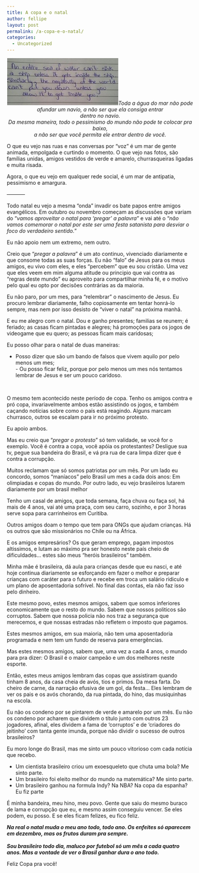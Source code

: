 ```yaml
---
title: A copa e o natal
author: fellipe
layout: post
permalink: /a-copa-e-o-natal/
categories:
  - Uncategorized
---
```

<p style="text-align: center;">
  <a href="/img/posts/2014/06/Bp3r8qQCEAAtL54.jpg"><img alt="Bp3r8qQCEAAtL54" src="/img/posts/2014/06/Bp3r8qQCEAAtL54-300x127.jpg"  /></a><em>Toda a água do mar não pode afundar um navio, a não ser que ela consiga entrar<br /> dentro no navio.<br /> </em><em>Da mesma maneira, todo o pessimismo do mundo não pode te colocar pra baixo,<br /> a não ser que você </em><em>permita ele entrar dentro de você.</em>
</p>

O que eu vejo nas ruas e nas conversas por &#8220;voz&#8221; é um mar de gente animada, empolgada e curtindo o momento. O que vejo nas fotos, são famílias unidas, amigos vestidos de verde e amarelo, churrasqueiras ligadas e muita risada.

Agora, o que eu vejo em qualquer rede social, é um mar de antipatia, pessimismo e amargura.

<span style="font-size: 1em;">&#8212;&#8212;&#8212;&#8211;</span>

Todo natal eu vejo a mesma &#8220;onda&#8221; invadir os bate papos entre amigos evangélicos. Em outubro ou novembro começam as discussões que variam do &#8220;*vamos aproveitar* *o natal para &#8216;pregar&#8217; a palavra*&#8221; e vai até o &#8220;*não vamos comemorar o natal por este ser uma festa satanista para desviar o foco do verdadeiro sentido.*&#8221;

Eu não apoio nem um extremo, nem outro.

Creio que &#8220;*pregar a palavra*&#8221; é um ato continuo, vivenciado diariamente e que consome todas as suas forças. Eu não &#8220;falo&#8221; de Jesus para os meus amigos, eu vivo com eles, e eles &#8220;percebem&#8221; que eu sou cristão. Uma vez que eles veem em mim alguma atitude ou principio que vai contra as &#8220;regras deste mundo&#8221; eu aproveito para compartilhar minha fé, e o motivo pelo qual eu opto por decisões contrárias as da maioria.

Eu não paro, por um mes, para &#8220;relembrar&#8221; o nascimento de Jesus. Eu procuro lembrar diariamente, falho copiosamente em tentar honrá-lo sempre, mas nem por isso desisto de &#8220;viver o natal&#8221; na próxima manhã.

E eu me alegro com o natal. Dou e ganho presentes; familias se reunem; é feriado; as casas ficam pintadas e alegres; há promoções para os jogos de videogame que eu quero; as pessoas ficam mais caridosas;

Eu posso olhar para o natal de duas maneiras:  
- Posso dizer que são um bando de falsos que vivem aquilo por pelo menos um mes;  
- Ou posso ficar feliz, porque por pelo menos um mes nós tentamos lembrar de Jesus e ser um pouco caridoso.

&nbsp;

O mesmo tem acontecido neste período de copa. Tenho os amigos contra e pró copa, invariavelmente ambos estão assistindo os jogos, e também caçando notícias sobre como o país está reagindo. Alguns marcam churrasco, outros se escalam para ir no próximo protesto.

Eu apoio ambos.

Mas eu creio que &#8220;*pregar o protesto*&#8221; só tem validade, se você for o exemplo. Você é contra a copa, você apóia os protestantes? Desligue sua tv, pegue sua bandeira do Brasil, e vá pra rua de cara limpa dizer que é contra a corrupção.

Muitos reclamam que só somos patriotas por um mês. Por um lado eu concordo, somos &#8220;maníacos&#8221; pelo Brasil um mes a cada dois anos: Em olimpiadas e copas do mundo. Por outro lado, eu vejo brasileiros lutarem diariamente por um brasil melhor

Tenho um casal de amigos, que toda semana, faça chuva ou faça sol, há mais de 4 anos, vai até uma praça, com seu carro, sozinho, e por 3 horas serve sopa para carrinheiros em Curitiba.

Outros amigos doam o tempo que tem para ONGs que ajudam crianças. Há os outros que são missionários no Chile ou na África.

E os amigos empresários? Os que geram emprego, pagam impostos altissimos, e lutam ao máximo pra ser honesto neste país cheio de dificuldades&#8230; estes são meus &#8220;heróis brasileiros&#8221; também.

Minha mãe é brasileira, dá aula para crianças desde que eu nasci, e até hoje continua diariamente se esforçando em fazer o melhor e preparar crianças com caráter para o futuro e recebe em troca um salário ridiculo e um plano de aposentadoria sofrível. No final das contas, ela não faz isso pelo dinheiro.

Este mesmo povo, estes mesmos amigos, sabem que somos inferiores economicamente que o resto do mundo. Sabem que nossos politicos são corruptos. Sabem que nossa policia não nos traz a segurança que merecemos, e que nossas estradas não refletem o imposto que pagamos.

Estes mesmos amigos, em sua maioria, não tem uma aposentadoria programada e nem tem um fundo de reserva para emergências.

Mas estes mesmos amigos, sabem que, uma vez a cada 4 anos, o mundo para pra dizer: O Brasil é o maior campeão e um dos melhores neste esporte.

Então, estes meus amigos lembram das copas que assistiram quando tinham 8 anos, da casa cheia de avós, tios e primos. Da mesa farta. Do cheiro de carne, da narração efusiva de um gol, da festa&#8230; Eles lembram de ver os pais e os avós chorando, da rua pintada, do hino, das musiquinhas na escola.

Eu não os condeno por se pintarem de verde e amarelo por um mês. Eu não os condeno por acharem que dividem o título junto com outros 23 jogadores, afinal, eles dividem a fama de &#8216;corruptos&#8217; e de &#8216;criadores do jeitinho&#8217; com tanta gente imunda, porque não dividir o sucesso de outros brasileiros?

Eu moro longe do Brasil, mas me sinto um pouco vitorioso com cada notícia que recebo.  
- Um cientista brasileiro criou um exoesqueleto que chuta uma bola? Me sinto parte.  
- Um brasileiro foi eleito melhor do mundo na matemática? Me sinto parte.  
- Um brasileiro ganhou na formula Indy? Na NBA? Na copa da espanha? Eu fiz parte

É minha bandeira, meu hino, meu povo. Gente que saiu do mesmo buraco de lama e corrupção que eu, e mesmo assim conseguiu vencer. Se eles podem, eu posso. E se eles ficam felizes, eu fico feliz.

***Na real o natal muda o meu ano todo, todo ano. Os enfeites só aparecem em dezembro, mas os frutos duram pra sempre.<br data-reactid=".q.1:3:1:$comment622310427867560_622332781198658:0.0.$right.0.$left.0.0.1:$comment-body.0.$end:0:$1:0" /><br data-reactid=".q.1:3:1:$comment622310427867560_622332781198658:0.0.$right.0.$left.0.0.1:$comment-body.0.$end:0:$3:0" />Sou brasileiro todo dia, maluco por futebol só um mês a cada quatro anos. Mas a vontade de ver o Brasil ganhar dura o ano todo.***

Feliz Copa pra você!